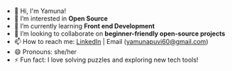 - 👋  Hi, I'm Yamuna!
- 👀  I’m interested in **Open Source**
- 🌱 I’m currently learning **Front end Development**
- 💞️  I’m looking to collaborate on **beginner-friendly open-source projects** 
- 📫 How to reach me: [LinkedIn]() | Email (yamunapuvi60@gmail.com)
- 😄 Pronouns: she/her  
- ⚡ Fun fact: I love solving puzzles and exploring new tech tools!

<!---
yamuna2105/yamuna2105 is a ✨ special ✨ repository because its `README.md` (this file) appears on your GitHub profile.
You can click the Preview link to take a look at your changes.
--->
